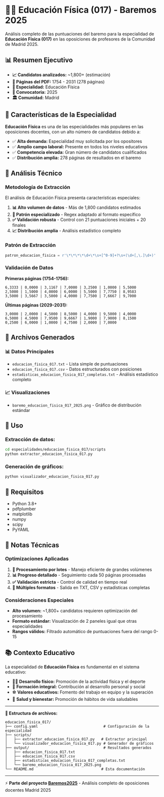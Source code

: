 # 🏃‍♂️ Educación Física (017) - Baremos 2025

Análisis completo de las puntuaciones del baremo para la especialidad de **Educación Física (017)** en las oposiciones de profesores de la Comunidad de Madrid 2025.

## 📊 Resumen Ejecutivo

- **📈 Candidatos analizados:** ~1,800+ (estimación)
- **📄 Páginas del PDF:** 1754 - 2031 (278 páginas)
- **🎯 Especialidad:** Educación Física
- **📅 Convocatoria:** 2025
- **🏛️ Comunidad:** Madrid

## 🎯 Características de la Especialidad

**Educación Física** es una de las especialidades más populares en las oposiciones docentes, con un alto número de candidatos debido a:

- ✅ **Alta demanda:** Especialidad muy solicitada por los opositores
- ✅ **Amplio campo laboral:** Presente en todos los niveles educativos
- ✅ **Competencia elevada:** Gran número de candidatos cualificados
- ✅ **Distribución amplia:** 278 páginas de resultados en el baremo

## 🔧 Análisis Técnico

### Metodología de Extracción

El análisis de Educación Física presenta características especiales:

1. **📊 Alto volumen de datos** - Más de 1,800 candidatos estimados
2. **🎯 Patrón especializado** - Regex adaptado al formato específico
3. **✅ Validación robusta** - Control con 21 puntuaciones iniciales + 20 finales
4. **📈 Distribución amplia** - Análisis estadístico completo

### Patrón de Extracción

```python
patron_educacion_fisica = r'\*\*\*\*\d+\*\s+[^0-9]+?\s+(\d+[,\.]\d+)'
```

### Validación de Datos

**Primeras páginas (1754-1756):**
```
6,3333 | 0,0000 | 3,1167 | 7,0000 | 3,2500 | 1,0000 | 5,5000
2,5000 | 1,5000 | 4,0000 | 6,0000 | 5,5000 | 7,7750 | 8,9583
3,5000 | 3,5667 | 3,5000 | 4,0000 | 7,7500 | 7,6667 | 9,7000
```

**Últimas páginas (2029-2031):**
```
3,0000 | 2,0000 | 4,5000 | 8,5000 | 4,0000 | 9,5000 | 4,0000
6,5000 | 4,5000 | 7,9500 | 9,6667 | 1,9000 | 7,9000 | 8,1500
0,2500 | 6,0000 | 1,0000 | 4,7500 | 2,0000 | 7,0000
```

## 🎯 Archivos Generados

### 📊 Datos Principales
- `educacion_fisica_017.txt` - Lista simple de puntuaciones
- `educacion_fisica_017.csv` - Datos estructurados con posiciones
- `estadisticas_educacion_fisica_017_completas.txt` - Análisis estadístico completo

### 📈 Visualizaciones
- `baremo_educacion_fisica_017_2025.png` - Gráfico de distribución estándar

## 🚀 Uso

### Extracción de datos:
```bash
cd especialidades/educacion_fisica_017/scripts
python extractor_educacion_fisica_017.py
```

### Generación de gráficos:
```bash
python visualizador_educacion_fisica_017.py
```

## 🔧 Requisitos

- Python 3.8+
- pdfplumber
- matplotlib
- numpy
- scipy
- PyYAML

## 📝 Notas Técnicas

### Optimizaciones Aplicadas

1. **🔄 Procesamiento por lotes** - Manejo eficiente de grandes volúmenes
2. **📊 Progreso detallado** - Seguimiento cada 50 páginas procesadas
3. **✅ Validación estricta** - Control de calidad en tiempo real
4. **💾 Múltiples formatos** - Salida en TXT, CSV y estadísticas completas

### Consideraciones Especiales

- **Alto volumen:** ~1,800+ candidatos requieren optimización del procesamiento
- **Formato estándar:** Visualización de 2 paneles igual que otras especialidades
- **Rangos válidos:** Filtrado automático de puntuaciones fuera del rango 0-15

## 📚 Contexto Educativo

La especialidad de **Educación Física** es fundamental en el sistema educativo:

- 🏃‍♂️ **Desarrollo físico:** Promoción de la actividad física y el deporte
- 🧠 **Formación integral:** Contribución al desarrollo personal y social
- ⚽ **Valores educativos:** Fomento del trabajo en equipo y la superación
- 🏥 **Salud y bienestar:** Promoción de hábitos de vida saludables

---

**📁 Estructura de archivos:**
```
educacion_fisica_017/
├── config.yaml                              # Configuración de la especialidad
├── scripts/
│   ├── extractor_educacion_fisica_017.py   # Extractor principal
│   └── visualizador_educacion_fisica_017.py # Generador de gráficos
├── output/                                  # Resultados generados
│   ├── educacion_fisica_017.txt
│   ├── educacion_fisica_017.csv
│   ├── estadisticas_educacion_fisica_017_completas.txt
│   └── baremo_educacion_fisica_017_2025.png
└── README.md                               # Esta documentación
```

---

⚡ **Parte del proyecto [Baremos2025](../../README.md)** - Análisis completo de oposiciones docentes Madrid 2025
